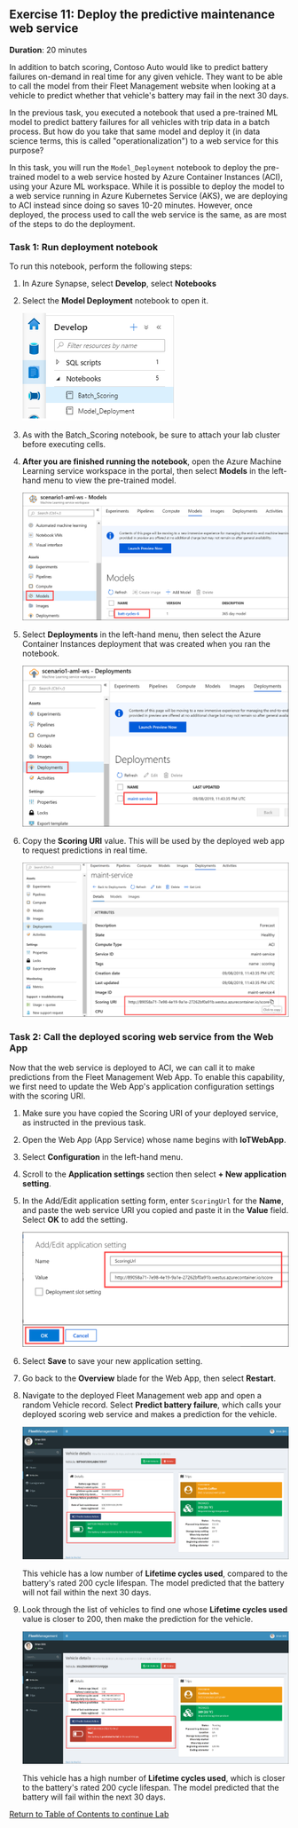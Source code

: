 ## Exercise 11: Deploy the predictive maintenance web service

**Duration**: 20 minutes

In addition to batch scoring, Contoso Auto would like to predict battery failures on-demand in real time for any given vehicle. They want to be able to call the model from their Fleet Management website when looking at a vehicle to predict whether that vehicle's battery may fail in the next 30 days.

In the previous task, you executed a notebook that used a pre-trained ML model to predict battery failures for all vehicles with trip data in a batch process. But how do you take that same model and deploy it (in data science terms, this is called "operationalization") to a web service for this purpose?

In this task, you will run the `Model_Deployment` notebook to deploy the pre-trained model to a web service hosted by Azure Container Instances (ACI), using your Azure ML workspace. While it is possible to deploy the model to a web service running in Azure Kubernetes Service (AKS), we are deploying to ACI instead since doing so saves 10-20 minutes. However, once deployed, the process used to call the web service is the same, as are most of the steps to do the deployment.

### Task 1: Run deployment notebook

To run this notebook, perform the following steps:

1. In Azure Synapse, select **Develop**, select **Notebooks**

1. Select the **Model Deployment** notebook to open it.

   ![The Batch Scoring notebook is highlighted.](./../media/synapse-batch-scoring-notebook.png 'Batch_Scoring Notebook highlighted')

1. As with the Batch_Scoring notebook, be sure to attach your lab cluster before executing cells.

1. **After you are finished running the notebook**, open the Azure Machine Learning service workspace in the portal, then select **Models** in the left-hand menu to view the pre-trained model.

   ![The models blade is displayed in the AML service workspace.](./../media/aml-models.png 'Models')

1. Select **Deployments** in the left-hand menu, then select the Azure Container Instances deployment that was created when you ran the notebook.

    ![The deployments blade is displayed in the AML service workspace.](./../media/aml-deployments.png "Deployments")

1. Copy the **Scoring URI** value. This will be used by the deployed web app to request predictions in real time.

    ![The deployment's scoring URI is highlighted.](./../media/aml-deployment-scoring-uri.png "Scoring URI")

### Task 2: Call the deployed scoring web service from the Web App

Now that the web service is deployed to ACI, we can call it to make predictions from the Fleet Management Web App. To enable this capability, we first need to update the Web App's application configuration settings with the scoring URI.

1. Make sure you have copied the Scoring URI of your deployed service, as instructed in the previous task.

1. Open the Web App (App Service) whose name begins with **IoTWebApp**.

1. Select **Configuration** in the left-hand menu.

1. Scroll to the **Application settings** section then select **+ New application setting**.

1. In the Add/Edit application setting form, enter `ScoringUrl` for the **Name**, and paste the web service URI you copied and paste it in the **Value** field. Select **OK** to add the setting.

    ![The form is filled in with the previously described values.](./../media/app-setting-scoringurl.png "Add/Edit application setting")

1. Select **Save** to save your new application setting.

1. Go back to the **Overview** blade for the Web App, then select **Restart**.

1. Navigate to the deployed Fleet Management web app and open a random Vehicle record. Select **Predict battery failure**, which calls your deployed scoring web service and makes a prediction for the vehicle.

    ![The prediction results show that the battery is not predicted to fail in the next 30 days.](./../media/web-prediction-no.png "Vehicle details with prediction")

    This vehicle has a low number of **Lifetime cycles used**, compared to the battery's rated 200 cycle lifespan. The model predicted that the battery will not fail within the next 30 days.

1. Look through the list of vehicles to find one whose **Lifetime cycles used** value is closer to 200, then make the prediction for the vehicle.

    ![The prediction results show that the battery is is predicted to fail in the next 30 days.](./../media/web-prediction-yes.png "Vehicle details with prediction")

    This vehicle has a high number of **Lifetime cycles used**, which is closer to the battery's rated 200 cycle lifespan. The model predicted that the battery will fail within the next 30 days.

[Return to Table of Contents to continue Lab](./README.md)
